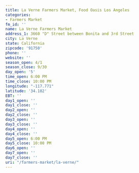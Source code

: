 ```yaml
---
title: La Verne Farmers Market, Food Oasis Los Angeles
categories:
- Farmers Market
fm_id: ''
name: La Verne Farmers Market
address_1: 3660 "D" Street between Bonita and 3rd Street
city: La Verne
state: California
zipcode: '91750'
phone: ''
website: ''
season_open: 4/1
season_close: 9/30
day_open: '5'
time_open: 6:00 PM
time_close: 10:00 PM
longitude: "-117.771"
latitude: '34.102'
EBT: ''
day1_open: ''
day1_close: ''
day2_open: ''
day2_close: ''
day3_open: ''
day3_close: ''
day4_open: ''
day4_close: ''
day5_open: 6:00 PM
day5_close: 10:00 PM
day6_open: ''
day7_open: ''
day7_close: ''
uri: "/farmers-market/la-verne/"
---
```


